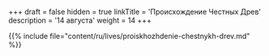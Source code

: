 +++
draft = false
hidden = true
linkTitle = 'Происхождение Честных Древ'
description = '14 августа'
weight = 14
+++

{{% include file="content/ru/lives/proiskhozhdenie-chestnykh-drev.md" %}}
